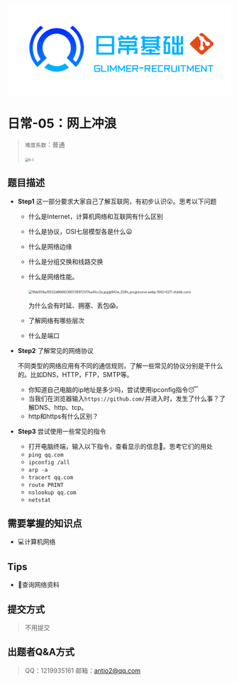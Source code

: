 ![](image/daily.png)

# 日常-05：网上冲浪

> `难度系数`：普通
>
> <img src="https://tvax1.sinaimg.cn/large/0073fhLzgy1h40mzqphzhj30j60j6765.jpg" alt="R-C" style="zoom:50%;" />

## 题目描述

- **Step1** 这一部分要求大家自己了解互联网，有初步认识😮。思考以下问题

  - 什么是Internet，计算机网络和互联网有什么区别

  - 什么是协议，OSI七层模型各是什么😦

  - 什么是网络边缘

  - 什么是分组交换和线路交换

  - 什么是网络性能。

    <img src="https://i0.hdslb.com/bfs/article/1fbb55fba10522d66682380726972317ea41cc2a.jpg@942w_528h_progressive.webp" alt="1fbb55fba10522d66682380726972317ea41cc2a.jpg@942w_528h_progressive.webp (942×527) (hdslb.com)" style="zoom: 50%;" />

    为什么会有时延、拥塞、丢包😱。

  - 了解网络有哪些层次

  - 什么是端口

- **Step2**    了解常见的网络协议

  不同类型的网络应用有不同的通信规则，了解一些常见的协议分别是干什么的。比如DNS，HTTP，FTP，SMTP等。

  - 你知道自己电脑的ip地址是多少吗，尝试使用ipconfig指令😴
  - 当我们在浏览器输入`https://github.com/`并进入时，发生了什么事？了解DNS、http、tcp。
  - http和https有什么区别？

- **Step3**    尝试使用一些常见的指令
  - 打开电脑终端，输入以下指令，查看显示的信息🤔。思考它们的用处
  - `ping qq.com`
  - `ipconfig /all`
  - `arp -a`
  - `tracert qq.com`
  - `route PRINT`
  - `nslookup qq.com`
  - `netstat`

## 需要掌握的知识点

- 💻计算机网络

## Tips

- 🔎查询网络资料

## 提交方式
> 不用提交

## 出题者Q&A方式

> QQ：1219935161
> 邮箱：antio2@qq.com